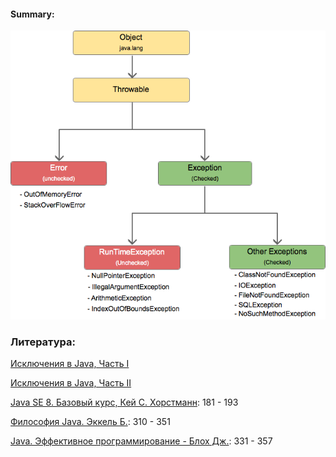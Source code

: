 #### Summary:

![exception hierarchy](image/exception_hierarchy.png)

### Литература:

[Исключения в Java, Часть I](https://habr.com/company/golovachcourses/blog/223821)

[Исключения в Java, Часть II](https://habr.com/company/golovachcourses/blog/225585)

[Java SE 8. Базовый курс, Кей С. Хорстманн](http://gen.lib.rus.ec/book/index.php?md5=BE98713052E8B179E988A43DED02ABDF): 181 - 193

[Философия Java. Эккель Б.](http://gen.lib.rus.ec/book/index.php?md5=3C49E900CFC0228BCF75C2567747E793): 310 - 351

[Java. Эффективное программирование - Блох Дж.](http://gen.lib.rus.ec/book/index.php?md5=25908E8431AD9C9DF84639BE2EB1C687): 331 - 357